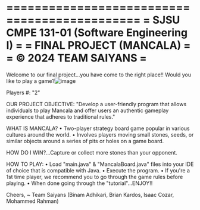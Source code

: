 =============================================
= SJSU CMPE 131-01 (Software Engineering I) =
=          FINAL PROJECT (MANCALA)          =
=           © 2024 TEAM SAIYANS             =
=============================================

Welcome to our final project...you have come to the right place!! 
Would you like to play a game?![image](https://github.com/bkardos/CMPE131_MANCALA/assets/33300248/123b8c5a-379e-4de7-8d4b-e09e061a0ada)


Players #: "2"

OUR PROJECT OBJECTIVE: "Develop a user-friendly program that allows individuals to play Mancala and offer users an authentic gameplay experience that adheres to traditional rules."

WHAT IS MANCALA?
  • Two-player strategy board game popular in various cultures around the world.
  • Involves players moving small stones, seeds, or similar objects around a series of pits or holes on a game board.

HOW DO I WIN?...Capture or collect more stones than your opponent.

HOW TO PLAY:
  • Load "main.java" & "MancalaBoard.java" files into your IDE of choice that is compatible with Java.
  • Execute the program.
  • If you're a 1st time player, we recommend you to go through the game rules before playing.
  • When done going through the "tutorial"...ENJOY!!

Cheers,
~ Team Saiyans (Binam Adhikari, Brian Kardos, Isaac Cozar, Mohammed Rahman)





